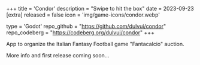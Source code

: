 +++
title = 'Condor'
description = "Swipe to hit the box"
date = 2023-09-23
[extra]
released = false
icon = 'img/game-icons/condor.webp'

type = 'Godot'
repo_github = "https://github.com/dulvui/condor"
repo_codeberg = "https://codeberg.org/dulvui/condor"
+++

App to organize the Italian Fantasy Football game "Fantacalcio" auction.

More info and first release coming soon...